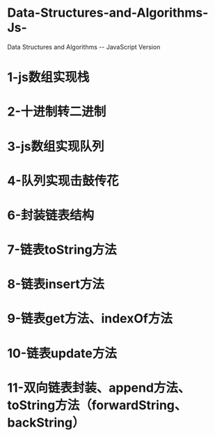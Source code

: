# Data-Structures-and-Algorithms-Js-

Data Structures and Algorithms -- JavaScript Version

# 1-js数组实现栈
# 2-十进制转二进制
# 3-js数组实现队列
# 4-队列实现击鼓传花
# 6-封装链表结构
# 7-链表toString方法
# 8-链表insert方法
# 9-链表get方法、indexOf方法
# 10-链表update方法
# 11-双向链表封装、append方法、toString方法（forwardString、backString）

